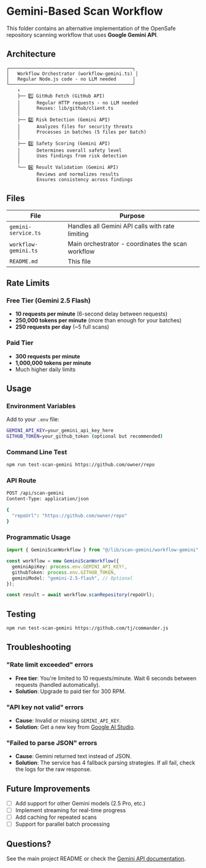# Gemini-Based Scan Workflow

This folder contains an alternative implementation of the OpenSafe repository scanning workflow that uses **Google Gemini API**.

## Architecture

```
┌─────────────────────────────────────────────┐
│   Workflow Orchestrator (workflow-gemini.ts) │
│   Regular Node.js code - no LLM needed      │
└─────────────────────────────────────────────┘
    ↓
    ├── 1️⃣ GitHub Fetch (GitHub API)
    │      Regular HTTP requests - no LLM needed
    │      Reuses: lib/github/client.ts
    │
    ├── 2️⃣ Risk Detection (Gemini API)
    │      Analyzes files for security threats
    │      Processes in batches (5 files per batch)
    │
    ├── 3️⃣ Safety Scoring (Gemini API)
    │      Determines overall safety level
    │      Uses findings from risk detection
    │
    └── 4️⃣ Result Validation (Gemini API)
           Reviews and normalizes results
           Ensures consistency across findings

```

## Files

| File                 | Purpose                                           |
| -------------------- | ------------------------------------------------- |
| `gemini-service.ts`  | Handles all Gemini API calls with rate limiting   |
| `workflow-gemini.ts` | Main orchestrator - coordinates the scan workflow |
| `README.md`          | This file                                         |

## Rate Limits

### Free Tier (Gemini 2.5 Flash)

- **10 requests per minute** (6-second delay between requests)
- **250,000 tokens per minute** (more than enough for your batches)
- **250 requests per day** (~5 full scans)

### Paid Tier

- **300 requests per minute**
- **1,000,000 tokens per minute**
- Much higher daily limits

## Usage

### Environment Variables

Add to your `.env` file:

```bash
GEMINI_API_KEY=your_gemini_api_key_here
GITHUB_TOKEN=your_github_token (optional but recommended)
```

### Command Line Test

```bash
npm run test-scan-gemini https://github.com/owner/repo
```

### API Route

```bash
POST /api/scan-gemini
Content-Type: application/json

{
  "repoUrl": "https://github.com/owner/repo"
}
```

### Programmatic Usage

```typescript
import { GeminiScanWorkflow } from "@/lib/scan-gemini/workflow-gemini";

const workflow = new GeminiScanWorkflow({
  geminiApiKey: process.env.GEMINI_API_KEY!,
  githubToken: process.env.GITHUB_TOKEN,
  geminiModel: "gemini-2.5-flash", // Optional
});

const result = await workflow.scanRepository(repoUrl);
```

## Testing

```bash
npm run test-scan-gemini https://github.com/tj/commander.js
```

## Troubleshooting

### "Rate limit exceeded" errors

- **Free tier**: You're limited to 10 requests/minute. Wait 6 seconds between requests (handled automatically).
- **Solution**: Upgrade to paid tier for 300 RPM.

### "API key not valid" errors

- **Cause**: Invalid or missing `GEMINI_API_KEY`.
- **Solution**: Get a new key from [Google AI Studio](https://makersuite.google.com/app/apikey).

### "Failed to parse JSON" errors

- **Cause**: Gemini returned text instead of JSON.
- **Solution**: The service has 4 fallback parsing strategies. If all fail, check the logs for the raw response.

## Future Improvements

- [ ] Add support for other Gemini models (2.5 Pro, etc.)
- [ ] Implement streaming for real-time progress
- [ ] Add caching for repeated scans
- [ ] Support for parallel batch processing

## Questions?

See the main project README or check the [Gemini API documentation](https://ai.google.dev/gemini-api/docs).
